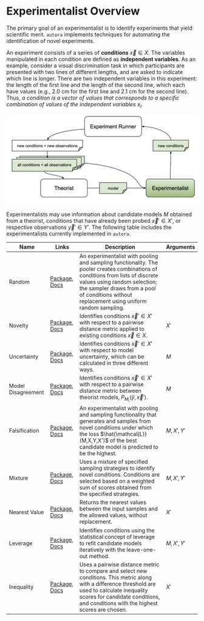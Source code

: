 # Experimentalist Overview

The primary goal of an experimentalist is to identify experiments that yield 
scientific merit. ``autora`` implements techniques for automating the identification 
of novel experiments.

An experiment consists of a series of **conditions** $\vec{x} \in X$. The variables manipulated in each condition 
are defined as **independent variables**. As an example, consider a visual discrimination task in which participants are presented
with two lines of different lengths, and are asked to indicate which line is longer. There are two independent variables in this experiment: the length of the first line and the length of the second line, which each have values (e.g., 2.0 cm for the first line and 2.1 cm for the second line). Thus, *a condition is a vector of values that corresponds to a specific combination of values of the independent variables $x_i$.*

![Overview](../img/experimentalist.png)

Experimentalists may use information about candidate models $M$ obtained from a theorist, 
conditions that have already been probed $\vec{x}' \in X'$, or 
respective observations $\vec{y}' \in Y'$. The following table includes the experimentalists currently implemented
 in ``autora``.

| Name               | Links                                                                                                                                                                                          | Description                                                                                                                                                                                                                                                          | Arguments   |
|--------------------|------------------------------------------------------------------------------------------------------------------------------------------------------------------------------------------------|----------------------------------------------------------------------------------------------------------------------------------------------------------------------------------------------------------------------------------------------------------------------|-------------|
| Random             | [Package](https://pypi.org/project/autora-core/), [Docs](https://autoresearch.github.io/autora/user-guide/experimentalists/random/)                                                     | An experimentalist with pooling and sampling functionality. The pooler creates combinations of conditions from lists of discrete values using random selection; the sampler draws from a pool of conditions without replacement using uniform random sampling.       |             |
| Novelty            | [Package](https://pypi.org/project/autora-experimentalist-novelty/), [Docs](https://autoresearch.github.io/autora/user-guide/experimentalists/novelty/)                       | Identifies conditions $\vec{x}' \in X'$ with respect to a pairwise distance metric applied to existing conditions $\vec{x} \in X$.                                                                                                       | $X'$        |
| Uncertainty        | [Package](https://pypi.org/project/autora-experimentalist-uncertainty/), [Docs](https://autoresearch.github.io/autora/user-guide/experimentalists/uncertainty/)               | Identifies conditions $\vec{x}' \in X'$ with respect to model uncertainty, which can be calculated in three different ways.                                                                                                              | $M$         |
| Model Disagreement | [Package](https://pypi.org/project/autora-experimentalist-model-disagreement/), [Docs](https://autoresearch.github.io/autora/user-guide/experimentalists/model-disagreement/) | Identifies conditions $\vec{x}' \in X'$ with respect to a pairwise distance metric between theorist models, $P_{M_{i}}(\hat{y}, \vec{x}')$.                                                                                              | $M$         |
| Falsification      | [Package](https://pypi.org/project/autora-experimentalist-falsification/), [Docs](https://autoresearch.github.io/autora/user-guide/experimentalists/falsification/)                                           | An experimentalist with pooling and sampling functionality that generates and samples from novel conditions under which the loss $\hat{\mathcal{L}}(M,X,Y,X')$ of the best candidate model is predicted to be the highest.                             | $M, X', Y'$ |
| Mixture            | [Package](https://pypi.org/project/mixture-experimentalist/), [Docs](https://autoresearch.github.io/autora/user-guide/experimentalists/mixture/)                                      | Uses a mixture of specified sampling strategies to identify novel conditions. Conditions are selected based on a weighted sum of scores obtained from the specified strategies.                                                          | $M, X', Y'$ |
| Nearest Value      | [Package](https://pypi.org/project/autora-experimentalist-nearest-value/), [Docs](https://autoresearch.github.io/autora/user-guide/experimentalists/nearest-value/)           | Returns the nearest values between the input samples and the allowed values, without replacement.                                                                                                                                                    | $X'$        |
| Leverage           | [Package](https://pypi.org/project/autora-experimentalist-leverage/), [Docs](https://autoresearch.github.io/autora/user-guide/experimentalists/leverage/)                     | Identifies conditions using the statistical concept of leverage to refit candidate models iteratively with the leave-one-out method.                                                                                                     | $M, X', Y'$ |
| Inequality         | [Package](https://pypi.org/project/autora-experimentalist-inequality/), [Docs](https://autoresearch.github.io/autora/user-guide/experimentalists/inequality/)                 | Uses a pairwise distance metric to compare and select new conditions. This metric along with a difference threshold are used to calculate inequality scores for candidate conditions, and conditions with the highest scores are chosen. | $X'$        |

